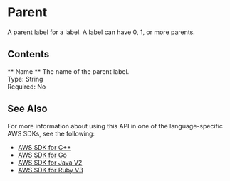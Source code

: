 # Parent<a name="API_Parent"></a>

A parent label for a label\. A label can have 0, 1, or more parents\. 

## Contents<a name="API_Parent_Contents"></a>

 ** Name **   <a name="rekognition-Type-Parent-Name"></a>
The name of the parent label\.  
Type: String  
Required: No

## See Also<a name="API_Parent_SeeAlso"></a>

For more information about using this API in one of the language\-specific AWS SDKs, see the following:
+  [ AWS SDK for C\+\+](https://docs.aws.amazon.com/goto/SdkForCpp/rekognition-2016-06-27/Parent) 
+  [ AWS SDK for Go](https://docs.aws.amazon.com/goto/SdkForGoV1/rekognition-2016-06-27/Parent) 
+  [ AWS SDK for Java V2](https://docs.aws.amazon.com/goto/SdkForJavaV2/rekognition-2016-06-27/Parent) 
+  [ AWS SDK for Ruby V3](https://docs.aws.amazon.com/goto/SdkForRubyV3/rekognition-2016-06-27/Parent) 